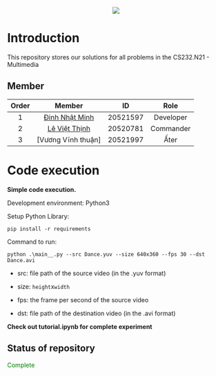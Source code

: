 <p align="center">
  <img src="https://user-images.githubusercontent.com/56221762/111880949-da1dd580-89e0-11eb-876c-a68752260d3b.png">
</p>

# Introduction

This repository stores our solutions for all problems in the CS232.N21 - Multimedia 

## Member

|Order|    Member         |  ID        | Role 
|:---:| :-----------:     | :--:       | :--: 
|1    |    [Đinh Nhật Minh](https://github.com/Banhkun/)      |  20521597  | Developer
|2    |    [Lê Việt Thịnh](https://github.com/levietthinh/)    |  20520781  | Commander
|3    |    [Vương Vĩnh thuận]    |  20521997  | Ấter


# Code execution
**Simple code execution.**

Development environment: Python3

Setup Python Library:

```shell
pip install -r requirements
```

Command to run:

```shell
python .\main__.py --src Dance.yuv --size 640x360 --fps 30 --dst Dance.avi
```

- src: file path of the source video (in the .yuv format)

- size: `height`x`width`

- fps: the frame per second of the source video

- dst: file path of the destination video (in the .avi format)

  
**Check out tutorial.ipynb for complete experiment**
  

## Status of repository
<span style="color:green">Complete</span>
